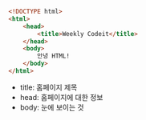 ```html
<!DOCTYPE html>
<html>
    <head>
        <title>Weekly Codeit</title>
    </head>
    <body>
        안녕 HTML!
    </body>
</html>
```

* title: 홈페이지 제목
* head: 홈페이지에 대한 정보 
* body: 눈에 보이는 것
